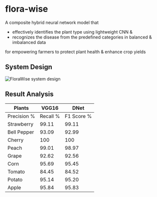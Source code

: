 # flora-wise
A composite hybrid neural network model that
- effectively identifies the plant type using lightweight CNN &
- recognizes the disease from the predefined categories in balanced & imbalanced data

for empowering farmers to protect plant health & enhance crop yields


## System Design
![FloraWise system design](https://github.com/ishg-153/flora-wise/assets/68017646/1da0d297-98c9-4cd2-b514-1d36e6d89a92)


## Result Analysis

Plants | VGG16    | DNet       |
| ------------ | -------- | ---------- |
| Precision %  | Recall % | F1 Score % | Precision % | Recall % | F1 Score % |
| Strawberry   | 99.11    | 99.11      | 99.11 | 95.55 | 95.56 | 95.56 |
| Bell Pepper  | 93.09    | 92.99      | 93.02 | 94.08 | 93.66 | 93.72 |
| Cherry       | 100      | 100        | 100 | 97.40 | 97.03 | 97.14 |
| Peach        | 99.01    | 98.97      | 98.99 | 99.09 | 99.11 | 99.10 |
| Grape        | 92.62    | 92.56      | 92.55 | 98.27 | 98.12 | 98.05 |
| Corn         | 95.69    | 95.45      | 95.53 | 97.83 | 97.78 | 97.80 |
| Tomato       | 84.45    | 84.52      | 84.31 | 94.49 | 94.13 | 94.16 |
| Potato       | 95.14    | 95.20      | 95.15 | 98.56 | 98.55 | 98.54 |
| Apple        | 95.84    | 95.83      | 95.81 | 97.81 | 97.61 | 97.64 |

